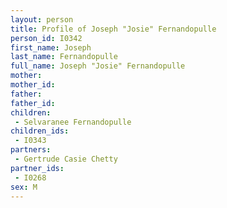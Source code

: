 ```yaml
---
layout: person
title: Profile of Joseph "Josie" Fernandopulle
person_id: I0342
first_name: Joseph
last_name: Fernandopulle
full_name: Joseph "Josie" Fernandopulle
mother: 
mother_id: 
father: 
father_id: 
children:
 - Selvaranee Fernandopulle
children_ids:
 - I0343
partners:
 - Gertrude Casie Chetty
partner_ids:
 - I0268
sex: M
---
```



